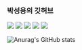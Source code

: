 ### 박성용의 깃허브

<a href="https://cs.yonsei.ac.kr/" target="_blank"><img src="https://img.shields.io/badge/Yonsei-2E2EFE?style=flat&logo=Yoast&logoColor=FFFFFF"/></a>
<a href="https://www.w3.org/" target="_blank"><img src="https://img.shields.io/badge/HTML5-?style=flat&logo=HTML5&logoColor=E34F26"/></a>
<a href="https://isocpp.org/" target="_blank"><img src="https://img.shields.io/badge/C++-?style=flat&logo=C++&logoColor=00599C"/></a>
<a href="https://www.python.org/" target="_blank"><img src="https://img.shields.io/badge/Python-?style=flat&logo=Python&logoColor=3776AB"/></a>
<a href="https://pytorch.org/" target="_blank"><img src="https://img.shields.io/badge/PyTorch-?style=flat&logo=PyTorch&logoColor=EE4C2C"/></a>


![Anurag's GitHub stats](https://github-readme-stats.vercel.app/api?username=parksungyongdev0101&show_icons=true&theme=swift)
<!--
**parksungyongdev0101/parksungyongdev0101** is a ✨ _special_ ✨ repository because its `README.md` (this file) appears on your GitHub profile.

Here are some ideas to get you started:

- 🔭 I’m currently working on ...
- 🌱 I’m currently learning ...
- 👯 I’m looking to collaborate on ...
- 🤔 I’m looking for help with ...
- 💬 Ask me about ...
- 📫 How to reach me: ...
- 😄 Pronouns: ...
- ⚡ Fun fact: ...
-->
